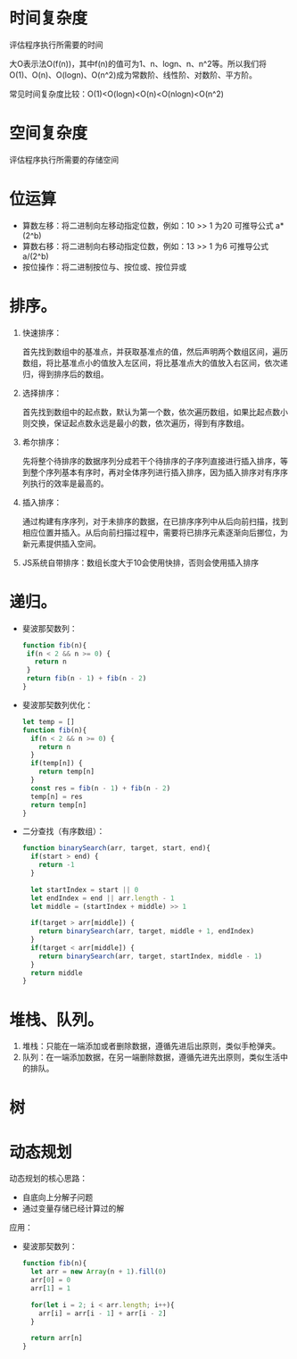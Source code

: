 # 时间复杂度

评估程序执行所需要的时间

大O表示法O(f(n))，其中f(n)的值可为1、n、logn、n、n^2等。所以我们将 O(1)、O(n)、O(logn)、O(n^2)成为常数阶、线性阶、对数阶、平方阶。

常见时间复杂度比较：O(1)<O(logn)<O(n)<O(nlogn)<O(n^2)

# 空间复杂度

评估程序执行所需要的存储空间

# 位运算

* 算数左移：将二进制向左移动指定位数，例如：10 >> 1 为20 可推导公式 a*(2^b)
* 算数右移：将二进制向右移动指定位数，例如：13 >> 1 为6 可推导公式 a/(2^b)
* 按位操作：将二进制按位与、按位或、按位异或

# 排序。

1. 快速排序：

   首先找到数组中的基准点，并获取基准点的值，然后声明两个数组区间，遍历数组，将比基准点小的值放入左区间，将比基准点大的值放入右区间，依次递归，得到排序后的数组。

2. 选择排序：

   首先找到数组中的起点数，默认为第一个数，依次遍历数组，如果比起点数小则交换，保证起点数永远是最小的数，依次遍历，得到有序数组。

3. 希尔排序：

   先将整个待排序的数据序列分成若干个待排序的子序列直接进行插入排序，等到整个序列基本有序时，再对全体序列进行插入排序，因为插入排序对有序序列执行的效率是最高的。

4. 插入排序：

   通过构建有序序列，对于未排序的数据，在已排序序列中从后向前扫描，找到相应位置并插入。从后向前扫描过程中，需要将已排序元素逐渐向后挪位，为新元素提供插入空间。

5. JS系统自带排序：数组长度大于10会使用快排，否则会使用插入排序

# 递归。

* 斐波那契数列：

   ```javascript
  function fib(n){
    if(n < 2 && n >= 0) {
      return n
    }
    return fib(n - 1) + fib(n - 2)
  }
   ```

* 斐波那契数列优化：

  ```javascript
  let temp = []
  function fib(n){
    if(n < 2 && n >= 0) {
      return n
    }
    if(temp[n]) {
      return temp[n]
    } 
    const res = fib(n - 1) + fib(n - 2)
    temp[n] = res
    return temp[n]
  }
  ```

*  二分查找（有序数组）：

   ```javascript
   function binarySearch(arr, target, start, end){
     if(start > end) {
       return -1
     }
    
     let startIndex = start || 0
     let endIndex = end || arr.length - 1
     let middle = (startIndex + middle) >> 1
    
     if(target > arr[middle]) {
       return binarySearch(arr, target, middle + 1, endIndex)
     }
     if(target < arr[middle]) {
       return binarySearch(arr, target, startIndex, middle - 1)
     }
     return middle
   }
   ```

# 堆栈、队列。

1. 堆栈：只能在一端添加或者删除数据，遵循先进后出原则，类似手枪弹夹。
2. 队列：在一端添加数据，在另一端删除数据，遵循先进先出原则，类似生活中的排队。

# 树

# 动态规划

动态规划的核心思路：

* 自底向上分解子问题
* 通过变量存储已经计算过的解

应用：

* 斐波那契数列：

  ```javascript
  function fib(n){
    let arr = new Array(n + 1).fill(0)
    arr[0] = 0
    arr[1] = 1
    
    for(let i = 2; i < arr.length; i++){
      arr[i] = arr[i - 1] + arr[i - 2]
    }
    
    return arr[n]
  }
  ```
